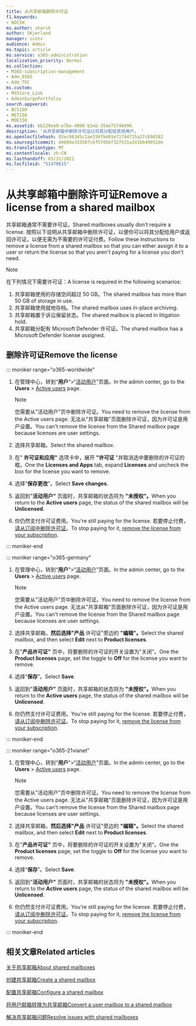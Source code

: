 ```yaml
---
title: 从共享邮箱删除许可证
f1.keywords:
- NOCSH
ms.author: sharik
author: SKjerland
manager: scotv
audience: Admin
ms.topic: article
ms.service: o365-administration
localization_priority: Normal
ms.collection:
- M365-subscription-management
- Adm_O365
- Adm_TOC
ms.custom:
- MSStore_Link
- AdminSurgePortfolio
search.appverid:
- BCS160
- MET150
- MOE150
ms.assetid: bb229ee9-e7be-4990-b3eb-354e75740496
description: '从共享邮箱中删除许可证以将其分配给其他用户。 '
ms.openlocfilehash: 82ec863d5c2ae550fb401e71744715a27c89d382
ms.sourcegitcommit: d4604e333507c6f57d5bf327531a241b649052de
ms.translationtype: MT
ms.contentlocale: zh-CN
ms.lasthandoff: 03/31/2021
ms.locfileid: "51470615"
---
```

# <a name="remove-a-license-from-a-shared-mailbox"></a><span data-ttu-id="91bd1-103">从共享邮箱中删除许可证</span><span class="sxs-lookup"><span data-stu-id="91bd1-103">Remove a license from a shared mailbox</span></span>

<span data-ttu-id="91bd1-104">共享邮箱通常不需要许可证。</span><span class="sxs-lookup"><span data-stu-id="91bd1-104">Shared mailboxes usually don't require a license.</span></span> <span data-ttu-id="91bd1-105">按照以下说明从共享邮箱中删除许可证，以便你可以将其分配给用户或返回许可证，以便无需为不需要的许可证付费。</span><span class="sxs-lookup"><span data-stu-id="91bd1-105">Follow these instructions to remove a license from a shared mailbox so that you can either assign it to a user or return the license so that you aren't paying for a license you don't need.</span></span>

> [!NOTE]
> <span data-ttu-id="91bd1-106">在下列情况下需要许可证：</span><span class="sxs-lookup"><span data-stu-id="91bd1-106">A license is required in the following scenarios:</span></span>
> 1. <span data-ttu-id="91bd1-107">共享邮箱使用的存储空间超过 50 GB。</span><span class="sxs-lookup"><span data-stu-id="91bd1-107">The shared mailbox has more than 50 GB of storage in use.</span></span>
> 2. <span data-ttu-id="91bd1-108">共享邮箱使用就地存档。</span><span class="sxs-lookup"><span data-stu-id="91bd1-108">The shared mailbox uses in-place archiving.</span></span>
> 3. <span data-ttu-id="91bd1-109">共享邮箱置于诉讼保留状态。</span><span class="sxs-lookup"><span data-stu-id="91bd1-109">The shared mailbox is placed in litigation hold.</span></span>
> 4. <span data-ttu-id="91bd1-110">共享邮箱分配有 Microsoft Defender 许可证。</span><span class="sxs-lookup"><span data-stu-id="91bd1-110">The shared mailbox has a Microsoft Defender license assigned.</span></span>

  
## <a name="remove-the-license"></a><span data-ttu-id="91bd1-111">删除许可证</span><span class="sxs-lookup"><span data-stu-id="91bd1-111">Remove the license</span></span>

::: moniker range="o365-worldwide"

1. <span data-ttu-id="91bd1-112">在管理中心，转到“**用户**”\>“<a href="https://go.microsoft.com/fwlink/p/?linkid=834822" target="_blank">活动用户</a>”页面。</span><span class="sxs-lookup"><span data-stu-id="91bd1-112">In the admin center, go to the **Users** \> <a href="https://go.microsoft.com/fwlink/p/?linkid=834822" target="_blank">Active users</a> page.</span></span>

   > [!NOTE]
   > <span data-ttu-id="91bd1-113">您需要从"活动用户"页中删除许可证。</span><span class="sxs-lookup"><span data-stu-id="91bd1-113">You need to remove the license from the Active users page.</span></span> <span data-ttu-id="91bd1-114">无法从"共享邮箱"页面删除许可证，因为许可证是用户设置。</span><span class="sxs-lookup"><span data-stu-id="91bd1-114">You can't remove the license from the Shared mailbox page because licenses are user settings.</span></span> 
  
2. <span data-ttu-id="91bd1-115">选择共享邮箱。</span><span class="sxs-lookup"><span data-stu-id="91bd1-115">Select the shared mailbox.</span></span>

3. <span data-ttu-id="91bd1-116">在" **许可证和应用"** 选项卡中，展开 **"许可证** "并取消选中要删除的许可证的框。</span><span class="sxs-lookup"><span data-stu-id="91bd1-116">One the **Licenses and Apps** tab, expand **Licenses** and uncheck the box for the license you want to remove.</span></span>

4. <span data-ttu-id="91bd1-117">选择“**保存更改**”。</span><span class="sxs-lookup"><span data-stu-id="91bd1-117">Select **Save changes**.</span></span>

5. <span data-ttu-id="91bd1-118">返回到"**活动用户"** 页面时，共享邮箱的状态将为 **"未授权"。**</span><span class="sxs-lookup"><span data-stu-id="91bd1-118">When you return to the **Active users** page, the status of the shared mailbox will be **Unlicensed**.</span></span>

6. <span data-ttu-id="91bd1-119">你仍然支付许可证费用。</span><span class="sxs-lookup"><span data-stu-id="91bd1-119">You're still paying for the license.</span></span> <span data-ttu-id="91bd1-120">若要停止付费， [请从订阅中删除许可证](../../commerce/licenses/buy-licenses.md)。</span><span class="sxs-lookup"><span data-stu-id="91bd1-120">To stop paying for it, [remove the license from your subscription](../../commerce/licenses/buy-licenses.md).</span></span>

::: moniker-end

::: moniker range="o365-germany"

 1. <span data-ttu-id="91bd1-121">在管理中心，转到“**用户**”\>“<a href="https://go.microsoft.com/fwlink/p/?linkid=847686" target="_blank">活动用户</a>”页面。</span><span class="sxs-lookup"><span data-stu-id="91bd1-121">In the admin center, go to the **Users** \> <a href="https://go.microsoft.com/fwlink/p/?linkid=847686" target="_blank">Active users</a> page.</span></span>

    > [!NOTE]
    > <span data-ttu-id="91bd1-122">您需要从"活动用户"页中删除许可证。</span><span class="sxs-lookup"><span data-stu-id="91bd1-122">You need to remove the license from the Active users page.</span></span> <span data-ttu-id="91bd1-123">无法从"共享邮箱"页面删除许可证，因为许可证是用户设置。</span><span class="sxs-lookup"><span data-stu-id="91bd1-123">You can't remove the license from the Shared mailbox page because licenses are user settings.</span></span>

2. <span data-ttu-id="91bd1-124">选择共享邮箱，**然后选择"产品** 许可证"旁边的 **"编辑"。**</span><span class="sxs-lookup"><span data-stu-id="91bd1-124">Select the shared mailbox, and then select **Edit** next to **Product licenses**.</span></span>

3. <span data-ttu-id="91bd1-125">在"**产品许可证"** 页中，将要删除的许可证的开关设置为"关闭"。</span><span class="sxs-lookup"><span data-stu-id="91bd1-125">One the **Product licenses** page, set the toggle to **Off** for the license you want to remove.</span></span>

4. <span data-ttu-id="91bd1-126">选择“**保存**”。</span><span class="sxs-lookup"><span data-stu-id="91bd1-126">Select **Save**.</span></span>

5. <span data-ttu-id="91bd1-127">返回到"**活动用户"** 页面时，共享邮箱的状态将为 **"未授权"。**</span><span class="sxs-lookup"><span data-stu-id="91bd1-127">When you return to the **Active users** page, the status of the shared mailbox will be **Unlicensed**.</span></span>

6. <span data-ttu-id="91bd1-128">你仍然支付许可证费用。</span><span class="sxs-lookup"><span data-stu-id="91bd1-128">You're still paying for the license.</span></span> <span data-ttu-id="91bd1-129">若要停止付费， [请从订阅中删除许可证](../../commerce/licenses/buy-licenses.md)。</span><span class="sxs-lookup"><span data-stu-id="91bd1-129">To stop paying for it, [remove the license from your subscription](../../commerce/licenses/buy-licenses.md).</span></span>

::: moniker-end

::: moniker range="o365-21vianet"

 1. <span data-ttu-id="91bd1-130">在管理中心，转到“**用户**”\>“<a href="https://go.microsoft.com/fwlink/p/?linkid=850628" target="_blank">活动用户</a>”页面。</span><span class="sxs-lookup"><span data-stu-id="91bd1-130">In the admin center, go to the **Users** \> <a href="https://go.microsoft.com/fwlink/p/?linkid=850628" target="_blank">Active users</a> page.</span></span>

    > [!NOTE]
    > <span data-ttu-id="91bd1-131">您需要从"活动用户"页中删除许可证。</span><span class="sxs-lookup"><span data-stu-id="91bd1-131">You need to remove the license from the Active users page.</span></span> <span data-ttu-id="91bd1-132">无法从"共享邮箱"页面删除许可证，因为许可证是用户设置。</span><span class="sxs-lookup"><span data-stu-id="91bd1-132">You can't remove the license from the Shared mailbox page because licenses are user settings.</span></span>

2. <span data-ttu-id="91bd1-133">选择共享邮箱，**然后选择"产品** 许可证"旁边的 **"编辑"。**</span><span class="sxs-lookup"><span data-stu-id="91bd1-133">Select the shared mailbox, and then select **Edit** next to **Product licenses**.</span></span>

3. <span data-ttu-id="91bd1-134">在"**产品许可证"** 页中，将要删除的许可证的开关设置为"关闭"。</span><span class="sxs-lookup"><span data-stu-id="91bd1-134">One the **Product licenses** page, set the toggle to **Off** for the license you want to remove.</span></span>

4. <span data-ttu-id="91bd1-135">选择“**保存**”。</span><span class="sxs-lookup"><span data-stu-id="91bd1-135">Select **Save**.</span></span>

5. <span data-ttu-id="91bd1-136">返回到"**活动用户"** 页面时，共享邮箱的状态将为 **"未授权"。**</span><span class="sxs-lookup"><span data-stu-id="91bd1-136">When you return to the **Active users** page, the status of the shared mailbox will be **Unlicensed**.</span></span>

6. <span data-ttu-id="91bd1-137">你仍然支付许可证费用。</span><span class="sxs-lookup"><span data-stu-id="91bd1-137">You're still paying for the license.</span></span> <span data-ttu-id="91bd1-138">若要停止付费， [请从订阅中删除许可证](../../commerce/licenses/buy-licenses.md)。</span><span class="sxs-lookup"><span data-stu-id="91bd1-138">To stop paying for it, [remove the license from your subscription](../../commerce/licenses/buy-licenses.md).</span></span>

::: moniker-end 

 

## <a name="related-articles"></a><span data-ttu-id="91bd1-139">相关文章</span><span class="sxs-lookup"><span data-stu-id="91bd1-139">Related articles</span></span>

[<span data-ttu-id="91bd1-140">关于共享邮箱</span><span class="sxs-lookup"><span data-stu-id="91bd1-140">About shared mailboxes</span></span>](about-shared-mailboxes.md)

[<span data-ttu-id="91bd1-141">创建共享邮箱</span><span class="sxs-lookup"><span data-stu-id="91bd1-141">Create a shared mailbox</span></span>](create-a-shared-mailbox.md)

[<span data-ttu-id="91bd1-142">配置共享邮箱</span><span class="sxs-lookup"><span data-stu-id="91bd1-142">Configure a shared mailbox</span></span>](configure-a-shared-mailbox.md)

[<span data-ttu-id="91bd1-143">将用户邮箱转换为共享邮箱</span><span class="sxs-lookup"><span data-stu-id="91bd1-143">Convert a user mailbox to a shared mailbox</span></span>](convert-user-mailbox-to-shared-mailbox.md)

[<span data-ttu-id="91bd1-144">解决共享邮箱问题</span><span class="sxs-lookup"><span data-stu-id="91bd1-144">Resolve issues with shared mailboxes</span></span>](resolve-issues-with-shared-mailboxes.md)
